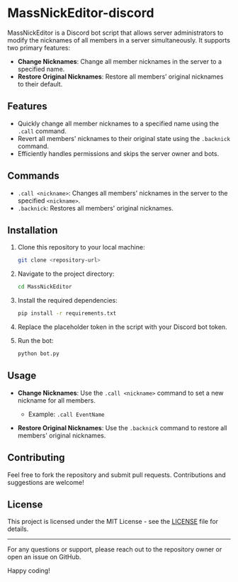 # MassNickEditor-discord

MassNickEditor is a Discord bot script that allows server administrators to modify the nicknames of all members in a server simultaneously. It supports two primary features:
- **Change Nicknames**: Change all member nicknames in the server to a specified name.
- **Restore Original Nicknames**: Restore all members’ original nicknames to their default.

## Features
- Quickly change all member nicknames to a specified name using the `.call` command.
- Revert all members' nicknames to their original state using the `.backnick` command.
- Efficiently handles permissions and skips the server owner and bots.

## Commands
- `.call <nickname>`: Changes all members' nicknames in the server to the specified `<nickname>`.
- `.backnick`: Restores all members' original nicknames.

## Installation

1. Clone this repository to your local machine:
    ```bash
    git clone <repository-url>
    ```
2. Navigate to the project directory:
    ```bash
    cd MassNickEditor
    ```
3. Install the required dependencies:
    ```bash
    pip install -r requirements.txt
    ```

4. Replace the placeholder token in the script with your Discord bot token.

5. Run the bot:
    ```bash
    python bot.py
    ```

## Usage

- **Change Nicknames**: Use the `.call <nickname>` command to set a new nickname for all members.
  - Example: `.call EventName`
  
- **Restore Original Nicknames**: Use the `.backnick` command to restore all members' original nicknames.

## Contributing

Feel free to fork the repository and submit pull requests. Contributions and suggestions are welcome!

## License

This project is licensed under the MIT License - see the [LICENSE](LICENSE) file for details.

---

For any questions or support, please reach out to the repository owner or open an issue on GitHub.

Happy coding!
